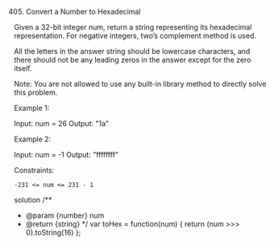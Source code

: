 405. Convert a Number to Hexadecimal

Given a 32-bit integer num, return a string representing its hexadecimal representation. For negative integers, two’s complement method is used.

All the letters in the answer string should be lowercase characters, and there should not be any leading zeros in the answer except for the zero itself.

Note: You are not allowed to use any built-in library method to directly solve this problem.

 

Example 1:

Input: num = 26
Output: "1a"

Example 2:

Input: num = -1
Output: "ffffffff"

 

Constraints:

    -231 <= num <= 231 - 1

solution
/**
 * @param {number} num
 * @return {string}
 */
var toHex = function(num) {
    return (num >>> 0).toString(16)
};
